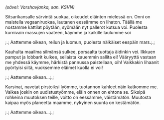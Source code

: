 <i>(sävel: Varshavjanka, san. KSVN)</i>

Sitsarikansalle särvintä suokaa,
oikeudet eläinten mielessä on.
Onni on maistella vegaaniruokaa,
lautanen eessämme on lihaton.
Täällä me nostamme kattilat pöytään,
syömään nyt pallerot kutsua voi.
Puolesta kurnivain massujen vaateen,
käymme ja kaikille laulumme soi

;.; Aattemme oikean, reilun ja luomun,
puolesta nälkäiset eespäin mars.;.;

Kauhulta maailma silmänsä sulkee,
porsaalta tuottaja äidinkin vei.
Ilkkuen pamput ja lobbarit kulkee,
sellaista kauemmin sallita ei!
Vääryyttä vastaan me yhdessä käymme,
härkistä pannussa paistellaan, oih!
Vaikkakin lihaanit pyörtyisi siitä,
vuoksemme eläimet kuolla ei voi!

;.; Aattemme oikean…;.;

Karsinat, navetat pirstoiksi lyömme,
tuotannon kahleet näin katkomme me.
Vaikea joskin on uudistustyömme,
eläin onnen on ehtona se.
Siksipä rohkeina muutoksen teille,
voitto on eessämme, väistämätön.
Muutosta kaipaa myös planeetta maamme,
nykyinen suunta on kestämätön.

;.; Aattemme oikean…;.;
